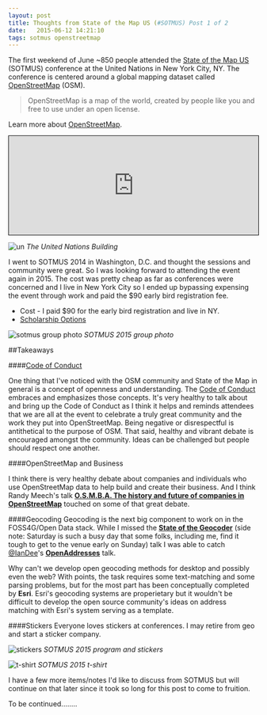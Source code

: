 ```yaml
---
layout: post
title: Thoughts from State of the Map US (#SOTMUS) Post 1 of 2
date:   2015-06-12 14:21:10
tags: sotmus openstreetmap
---
```



The first weekend of June ~850 people attended the [State of the Map US](http://stateofthemap.us/) (SOTMUS) conference at the United Nations in New York City, NY. The conference is centered around a global mapping dataset called [OpenStreetMap](http://www.openstreetmap.org/) (OSM). 

> OpenStreetMap is a map of the world, created by people like you and free to use under an open license.

Learn more about [OpenStreetMap](http://www.openstreetmap.org/about).

<iframe width="100%" height="200" frameborder="0" scrolling="no" marginheight="0" marginwidth="0" src="http://www.openstreetmap.org/export/embed.html?bbox=-77.32177734375%2C37.57070524233116%2C-70.59814453125%2C43.77902662160831&amp;layer=mapnik&amp;marker=40.74725696280421%2C-73.95996093749999" style="border: 1px solid black"></iframe>
<!--<br/><small><a href="http://www.openstreetmap.org/?mlat=40.747&amp;mlon=-73.960#map=7/40.747/-73.960">View Larger Map</a></small>-->

![un](https://raw.githubusercontent.com/nygeog/nygeog.github.com/master/_posts/img/IMG_0946.JPG)
*The United Nations Building*

I went to SOTMUS 2014 in Washington, D.C. and thought the sessions and community were great. So I was looking forward to attending the event again in 2015. The cost was pretty cheap as far as conferences were concerned and I live in New York City so I ended up bypassing expensing the event through work and paid the $90 early bird registration fee.

* Cost - I paid $90 for the early bird registration and live in NY. 
* [Scholarship Options](http://stateofthemap.us/scholarships/)

![sotmus group photo](https://raw.githubusercontent.com/nygeog/nygeog.github.com/master/_posts/img/IMG_0944.JPG)
*SOTMUS 2015 group photo*

##Takeaways

####[Code of Conduct](http://stateofthemap.us/codeofconduct/)

One thing that I've noticed with the OSM community and State of the Map in general is a concept of openness and understanding. The [Code of Conduct](http://stateofthemap.us/codeofconduct/) embraces and emphasizes those concepts. It's very healthy to talk about and bring up the Code of Conduct as I think it helps and reminds attendees that we are all at the event to celebrate a truly great community and the work they put into OpenStreetMap. Being negative or disrespectful is antithetical to the purpose of OSM. That said, healthy and vibrant debate is encouraged amongst the community. Ideas can be challenged but people should respect one another. 

####OpenStreetMap and Business

I think there is very healthy debate about companies and individuals who use OpenStreetMap data to help build and create their business. And I think Randy Meech's talk **[O.S.M.B.A. The history and future of companies in OpenStreetMap](http://stateofthemap.us/osmba-the-history-and-future-of-companies-in-openstreetmap/)** touched on some of that great debate. 

####Geocoding 
Geocoding is the next big component to work on in the FOSS4G/Open Data stack. While I missed the **[State of the Geocoder](http://stateofthemap.us/state-of-the-geocoder/)** (side note: Saturday is such a busy day that some folks, including me, find it tough to get to the venue early on Sunday) talk I was able to catch [@IanDee](https://twitter.com/iandees)'s **[OpenAddresses](http://stateofthemap.us/openaddresses-building-a-useful-dataset-out-of-disparate-datasets/)** talk. 

Why can't we develop open geocoding methods for desktop and possibly even the web? With points, the task requires some text-matching and some parsing problems, but for the most part has been conceptually completed by **Esri**. Esri's geocoding systems are properietary but it wouldn't be difficult to develop the open source community's ideas on address matching with Esri's system serving as a template. 

####Stickers
Everyone loves stickers at conferences. I may retire from geo and start a sticker company. 

![stickers](https://raw.githubusercontent.com/nygeog/nygeog.github.com/master/_posts/img/IMG_0960.JPG)
*SOTMUS 2015 program and stickers*

![t-shirt](https://raw.githubusercontent.com/nygeog/nygeog.github.com/master/_posts/img/IMG_0959.JPG)
*SOTMUS 2015 t-shirt*

I have a few more items/notes I'd like to discuss from SOTMUS but will continue on that later since it took so long for this post to come to fruition. 

To be continued........
